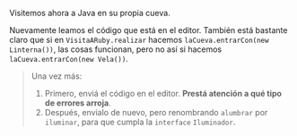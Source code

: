 Visitemos ahora a Java en su propia cueva. 

Nuevamente leamos el código que está en el editor. También está bastante claro que si en `VisitaARuby.realizar` hacemos `laCueva.entrarCon(new Linterna())`, las cosas funcionan, pero no así si hacemos `laCueva.entrarCon(new Vela())`.

> Una vez más:  
> 
>  1. Primero, enviá el código en el editor. **Prestá atención a qué tipo de errores arroja**. 
>  2. Después, envialo de nuevo, pero renombrando `alumbrar` por `iluminar`, para que cumpla la `interface` `Iluminador`.

